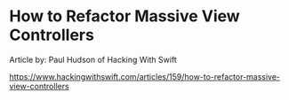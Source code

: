 # How to Refactor Massive View Controllers
Article by: Paul Hudson of Hacking With Swift

https://www.hackingwithswift.com/articles/159/how-to-refactor-massive-view-controllers
